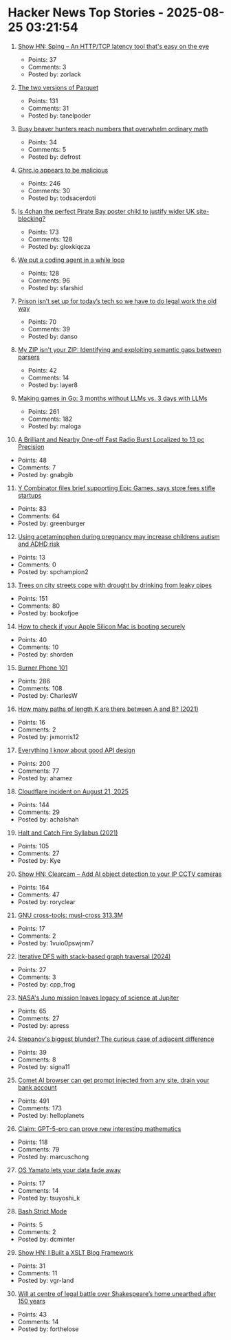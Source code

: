 # Hacker News Top Stories - 2025-08-25 03:21:54

1. [Show HN: Sping – An HTTP/TCP latency tool that's easy on the eye](https://dseltzer.gitlab.io/sping/docs/)
   - Points: 37
   - Comments: 3
   - Posted by: zorlack

2. [The two versions of Parquet](https://www.jeronimo.dev/the-two-versions-of-parquet/)
   - Points: 131
   - Comments: 31
   - Posted by: tanelpoder

3. [Busy beaver hunters reach numbers that overwhelm ordinary math](https://www.quantamagazine.org/busy-beaver-hunters-reach-numbers-that-overwhelm-ordinary-math-20250822/)
   - Points: 34
   - Comments: 5
   - Posted by: defrost

4. [Ghrc.io appears to be malicious](https://bmitch.net/blog/2025-08-22-ghrc-appears-malicious/)
   - Points: 246
   - Comments: 30
   - Posted by: todsacerdoti

5. [Is 4chan the perfect Pirate Bay poster child to justify wider UK site-blocking?](https://torrentfreak.com/uk-govt-finds-ideal-pirate-bay-poster-boy-to-sell-blocking-of-non-pirate-sites-250824/)
   - Points: 173
   - Comments: 128
   - Posted by: gloxkiqcza

6. [We put a coding agent in a while loop](https://github.com/repomirrorhq/repomirror/blob/main/repomirror.md)
   - Points: 128
   - Comments: 96
   - Posted by: sfarshid

7. [Prison isn’t set up for today’s tech so we have to do legal work the old way](https://prisonjournalismproject.org/2025/08/19/prisons-outdated-technology-hurts-our-chances-at-freedom/)
   - Points: 70
   - Comments: 39
   - Posted by: danso

8. [My ZIP isn't your ZIP: Identifying and exploiting semantic gaps between parsers](https://www.usenix.org/conference/usenixsecurity25/presentation/you)
   - Points: 42
   - Comments: 14
   - Posted by: layer8

9. [Making games in Go: 3 months without LLMs vs. 3 days with LLMs](https://marianogappa.github.io/software/2025/08/24/i-made-two-card-games-in-go/)
   - Points: 261
   - Comments: 182
   - Posted by: maloga

10. [A Brilliant and Nearby One-off Fast Radio Burst Localized to 13 pc Precision](https://iopscience.iop.org/article/10.3847/2041-8213/adf62f)
   - Points: 48
   - Comments: 7
   - Posted by: gnabgib

11. [Y Combinator files brief supporting Epic Games, says store fees stifle startups](https://www.macrumors.com/2025/08/21/y-combinator-epic-games-amicus-brief/)
   - Points: 83
   - Comments: 64
   - Posted by: greenburger

12. [Using acetaminophen during pregnancy may increase childrens autism and ADHD risk](https://hsph.harvard.edu/news/using-acetaminophen-during-pregnancy-may-increase-childrens-autism-and-adhd-risk/)
   - Points: 13
   - Comments: 0
   - Posted by: spchampion2

13. [Trees on city streets cope with drought by drinking from leaky pipes](https://www.newscientist.com/article/2487804-trees-on-city-streets-cope-with-drought-by-drinking-from-leaky-pipes/)
   - Points: 151
   - Comments: 80
   - Posted by: bookofjoe

14. [How to check if your Apple Silicon Mac is booting securely](https://eclecticlight.co/2025/08/21/how-to-check-if-your-apple-silicon-mac-is-booting-securely/)
   - Points: 40
   - Comments: 10
   - Posted by: shorden

15. [Burner Phone 101](https://rebeccawilliams.info/burner-phone-101/)
   - Points: 286
   - Comments: 108
   - Posted by: CharlesW

16. [How many paths of length K are there between A and B? (2021)](https://horace.io/walks)
   - Points: 16
   - Comments: 2
   - Posted by: jxmorris12

17. [Everything I know about good API design](https://www.seangoedecke.com/good-api-design/)
   - Points: 200
   - Comments: 77
   - Posted by: ahamez

18. [Cloudflare incident on August 21, 2025](https://blog.cloudflare.com/cloudflare-incident-on-august-21-2025/)
   - Points: 144
   - Comments: 29
   - Posted by: achalshah

19. [Halt and Catch Fire Syllabus (2021)](https://bits.ashleyblewer.com/halt-and-catch-fire-syllabus/)
   - Points: 105
   - Comments: 27
   - Posted by: Kye

20. [Show HN: Clearcam – Add AI object detection to your IP CCTV cameras](https://github.com/roryclear/clearcam)
   - Points: 164
   - Comments: 47
   - Posted by: roryclear

21. [GNU cross-tools: musl-cross 313.3M](https://github.com/cross-tools/musl-cross)
   - Points: 17
   - Comments: 2
   - Posted by: 1vuio0pswjnm7

22. [Iterative DFS with stack-based graph traversal (2024)](https://dwf.dev/blog/2024/09/23/2024/dfs-iterative-stack-based)
   - Points: 27
   - Comments: 3
   - Posted by: cpp_frog

23. [NASA's Juno mission leaves legacy of science at Jupiter](https://www.scientificamerican.com/article/how-nasas-juno-probe-changed-everything-we-know-about-jupiter/)
   - Points: 65
   - Comments: 27
   - Posted by: apress

24. [Stepanov's biggest blunder? The curious case of adjacent difference](https://mmapped.blog/posts/43-stepanovs-biggest-blunder)
   - Points: 39
   - Comments: 8
   - Posted by: signa11

25. [Comet AI browser can get prompt injected from any site, drain your bank account](https://twitter.com/zack_overflow/status/1959308058200551721)
   - Points: 491
   - Comments: 173
   - Posted by: helloplanets

26. [Claim: GPT-5-pro can prove new interesting mathematics](https://twitter.com/SebastienBubeck/status/1958198661139009862)
   - Points: 118
   - Comments: 79
   - Posted by: marcuschong

27. [OS Yamato lets your data fade away](https://github.com/osyamato/os-yamato)
   - Points: 17
   - Comments: 14
   - Posted by: tsuyoshi_k

28. [Bash Strict Mode](http://redsymbol.net/articles/unofficial-bash-strict-mode/)
   - Points: 5
   - Comments: 2
   - Posted by: dcminter

29. [Show HN: I Built a XSLT Blog Framework](https://vgr.land/content/posts/20250821.xml)
   - Points: 31
   - Comments: 11
   - Posted by: vgr-land

30. [Will at centre of legal battle over Shakespeare’s home unearthed after 150 years](https://www.theguardian.com/culture/2025/aug/21/will-at-centre-of-legal-battle-over-shakespeares-home-unearthed-after-150-years)
   - Points: 43
   - Comments: 14
   - Posted by: forthelose

